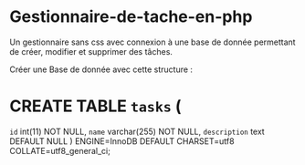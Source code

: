 # Gestionnaire-de-tache-en-php
Un gestionnaire sans css avec connexion à une base de donnée permettant de créer, modifier et supprimer des tâches.


Créer une Base de donnée avec cette structure : 

# CREATE TABLE `tasks` (
  `id` int(11) NOT NULL,
  `name` varchar(255) NOT NULL,
  `description` text DEFAULT NULL
) ENGINE=InnoDB DEFAULT CHARSET=utf8 COLLATE=utf8_general_ci;
